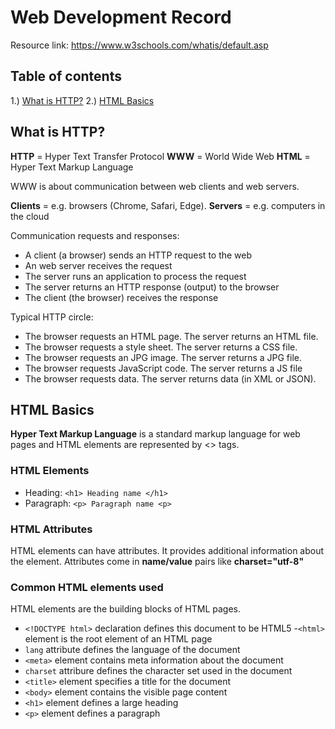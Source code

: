 # Web Development Record
Resource link: https://www.w3schools.com/whatis/default.asp

## Table of contents
1.) [What is HTTP?](##http)
2.) [HTML Basics](##html)



## <a name="http"> What is HTTP? </a>
**HTTP** = Hyper Text Transfer Protocol
**WWW** = World Wide Web
**HTML** = Hyper Text Markup Language

WWW is about communication between web clients and web servers.

**Clients** = e.g. browsers (Chrome, Safari, Edge).
**Servers** = e.g. computers in the cloud

Communication requests and responses:
- A client (a browser) sends an HTTP request to the web
- An web server receives the request
- The server runs an application to process the request
- The server returns an HTTP response (output) to the browser
- The client (the browser) receives the response

Typical HTTP circle:
- The browser requests an HTML page. The server returns an HTML file.
- The browser requests a style sheet. The server returns a CSS file.
- The browser requests an JPG image. The server returns a JPG file.
- The browser requests JavaScript code. The server returns a JS file
- The browser requests data. The server returns data (in XML or JSON).


## <a name="html"> HTML Basics </a>
**Hyper Text Markup Language** is a standard markup language for web pages and HTML elements are represented by <> tags.

### HTML Elements
- Heading: ````<h1> Heading name </h1>````
- Paragraph: ````<p> Paragraph name <p>````

### HTML Attributes
HTML elements can have attributes. It provides additional information about the element. Attributes come in **name/value** pairs like **charset="utf-8"**

### Common HTML elements used
HTML elements are the building blocks of HTML pages.

- ````<!DOCTYPE html>```` declaration defines this document to be HTML5
-````<html>```` element is the root element of an HTML page
- ````lang```` attribute  defines the language of the document
- ````<meta>```` element contains meta information about the document
- ````charset```` attribure defines the character set used in the document
- ````<title>```` element specifies a title for the document
- ````<body>```` element contains the visible page content
- ````<h1>```` element defines a large heading
- ````<p>```` element defines a paragraph
